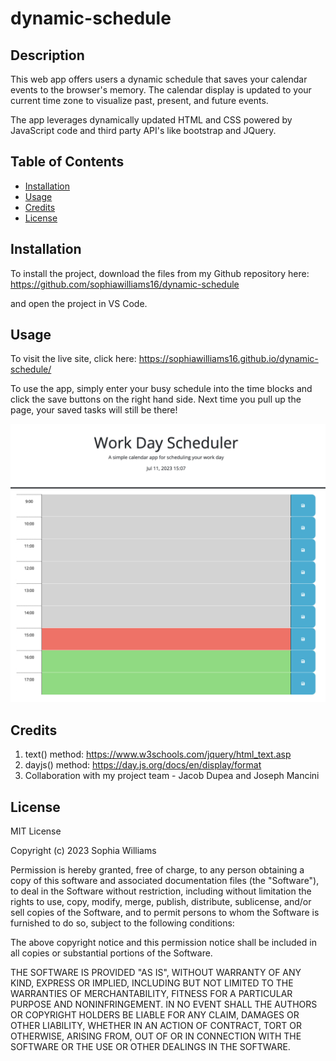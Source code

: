 # dynamic-schedule

## Description

This web app offers users a dynamic schedule that saves your calendar events to the browser's memory. The calendar display is updated to your current time zone to visualize past, present, and future events.

The app leverages dynamically updated HTML and CSS powered by JavaScript code and third party API's like bootstrap and JQuery.


## Table of Contents

-   [Installation](#installation)
-   [Usage](#usage)
-   [Credits](#credits)
-   [License](#license)


## Installation

To install the project, download the files from my Github repository here: https://github.com/sophiawilliams16/dynamic-schedule

and open the project in VS Code.


## Usage

To visit the live site, click here: https://sophiawilliams16.github.io/dynamic-schedule/

To use the app, simply enter your busy schedule into the time blocks and click the save buttons on the right hand side. Next time you pull up the page, your saved tasks will still be there!

![Demo](assets/screenshot.png)


## Credits

1. text() method: https://www.w3schools.com/jquery/html_text.asp  
2. dayjs() method: https://day.js.org/docs/en/display/format
3. Collaboration with my project team - Jacob Dupea and Joseph Mancini 


## License

MIT License

Copyright (c) 2023 Sophia Williams

Permission is hereby granted, free of charge, to any person obtaining a copy of this software and associated documentation files (the "Software"), to deal in the Software without restriction, including without limitation the rights to use, copy, modify, merge, publish, distribute, sublicense, and/or sell copies of the Software, and to permit persons to whom the Software is furnished to do so, subject to the following conditions:

The above copyright notice and this permission notice shall be included in all copies or substantial portions of the Software.

THE SOFTWARE IS PROVIDED "AS IS", WITHOUT WARRANTY OF ANY KIND, EXPRESS OR IMPLIED, INCLUDING BUT NOT LIMITED TO THE WARRANTIES OF MERCHANTABILITY, FITNESS FOR A PARTICULAR PURPOSE AND NONINFRINGEMENT. IN NO EVENT SHALL THE AUTHORS OR COPYRIGHT HOLDERS BE LIABLE FOR ANY CLAIM, DAMAGES OR OTHER LIABILITY, WHETHER IN AN ACTION OF CONTRACT, TORT OR OTHERWISE, ARISING FROM, OUT OF OR IN CONNECTION WITH THE SOFTWARE OR THE USE OR OTHER DEALINGS IN THE SOFTWARE.
